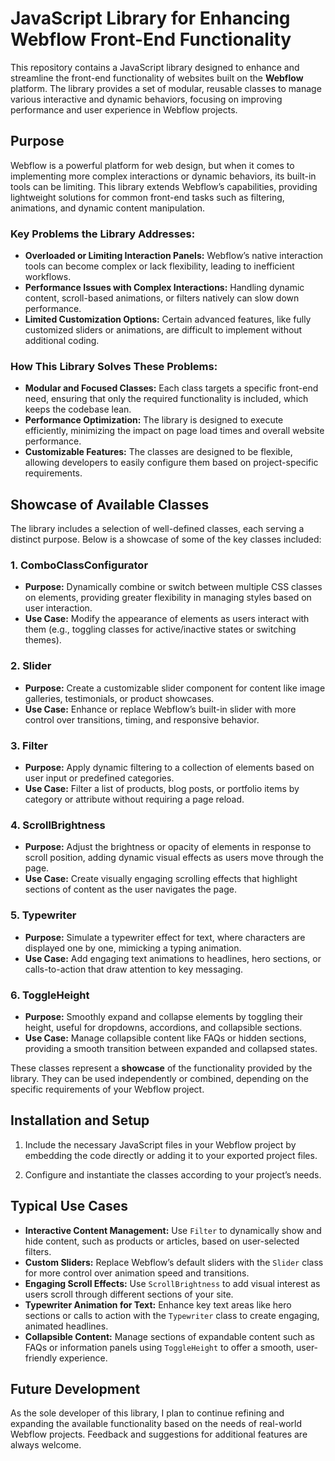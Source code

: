 # JavaScript Library for Enhancing Webflow Front-End Functionality

This repository contains a JavaScript library designed to enhance and streamline the front-end functionality of websites built on the **Webflow** platform. The library provides a set of modular, reusable classes to manage various interactive and dynamic behaviors, focusing on improving performance and user experience in Webflow projects.

## Purpose

Webflow is a powerful platform for web design, but when it comes to implementing more complex interactions or dynamic behaviors, its built-in tools can be limiting. This library extends Webflow’s capabilities, providing lightweight solutions for common front-end tasks such as filtering, animations, and dynamic content manipulation.

### Key Problems the Library Addresses:

- **Overloaded or Limiting Interaction Panels:** Webflow’s native interaction tools can become complex or lack flexibility, leading to inefficient workflows.
- **Performance Issues with Complex Interactions:** Handling dynamic content, scroll-based animations, or filters natively can slow down performance.
- **Limited Customization Options:** Certain advanced features, like fully customized sliders or animations, are difficult to implement without additional coding.

### How This Library Solves These Problems:

- **Modular and Focused Classes:** Each class targets a specific front-end need, ensuring that only the required functionality is included, which keeps the codebase lean.
- **Performance Optimization:** The library is designed to execute efficiently, minimizing the impact on page load times and overall website performance.
- **Customizable Features:** The classes are designed to be flexible, allowing developers to easily configure them based on project-specific requirements.

## Showcase of Available Classes

The library includes a selection of well-defined classes, each serving a distinct purpose. Below is a showcase of some of the key classes included:

### 1. **ComboClassConfigurator**

- **Purpose:** Dynamically combine or switch between multiple CSS classes on elements, providing greater flexibility in managing styles based on user interaction.
- **Use Case:** Modify the appearance of elements as users interact with them (e.g., toggling classes for active/inactive states or switching themes).

### 2. **Slider**

- **Purpose:** Create a customizable slider component for content like image galleries, testimonials, or product showcases.
- **Use Case:** Enhance or replace Webflow’s built-in slider with more control over transitions, timing, and responsive behavior.

### 3. **Filter**

- **Purpose:** Apply dynamic filtering to a collection of elements based on user input or predefined categories.
- **Use Case:** Filter a list of products, blog posts, or portfolio items by category or attribute without requiring a page reload.

### 4. **ScrollBrightness**

- **Purpose:** Adjust the brightness or opacity of elements in response to scroll position, adding dynamic visual effects as users move through the page.
- **Use Case:** Create visually engaging scrolling effects that highlight sections of content as the user navigates the page.

### 5. **Typewriter**

- **Purpose:** Simulate a typewriter effect for text, where characters are displayed one by one, mimicking a typing animation.
- **Use Case:** Add engaging text animations to headlines, hero sections, or calls-to-action that draw attention to key messaging.

### 6. **ToggleHeight**

- **Purpose:** Smoothly expand and collapse elements by toggling their height, useful for dropdowns, accordions, and collapsible sections.
- **Use Case:** Manage collapsible content like FAQs or hidden sections, providing a smooth transition between expanded and collapsed states.

These classes represent a **showcase** of the functionality provided by the library. They can be used independently or combined, depending on the specific requirements of your Webflow project.

## Installation and Setup

1. Include the necessary JavaScript files in your Webflow project by embedding the code directly or adding it to your exported project files.

2. Configure and instantiate the classes according to your project’s needs.

## Typical Use Cases

- **Interactive Content Management:** Use `Filter` to dynamically show and hide content, such as products or articles, based on user-selected filters.
- **Custom Sliders:** Replace Webflow’s default sliders with the `Slider` class for more control over animation speed and transitions.
- **Engaging Scroll Effects:** Use `ScrollBrightness` to add visual interest as users scroll through different sections of your site.
- **Typewriter Animation for Text:** Enhance key text areas like hero sections or calls to action with the `Typewriter` class to create engaging, animated headlines.
- **Collapsible Content:** Manage sections of expandable content such as FAQs or information panels using `ToggleHeight` to offer a smooth, user-friendly experience.

## Future Development

As the sole developer of this library, I plan to continue refining and expanding the available functionality based on the needs of real-world Webflow projects. Feedback and suggestions for additional features are always welcome.
